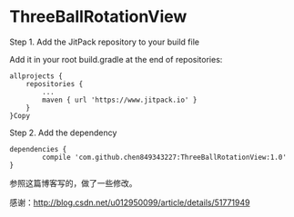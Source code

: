 # ThreeBallRotationView

Step 1. Add the JitPack repository to your build file

Add it in your root build.gradle at the end of repositories:

	allprojects {
		repositories {
			...
			maven { url 'https://www.jitpack.io' }
		}
	}Copy
Step 2. Add the dependency

	dependencies {
	        compile 'com.github.chen849343227:ThreeBallRotationView:1.0'
	}


参照这篇博客写的，做了一些修改。

感谢：http://blog.csdn.net/u012950099/article/details/51771949
